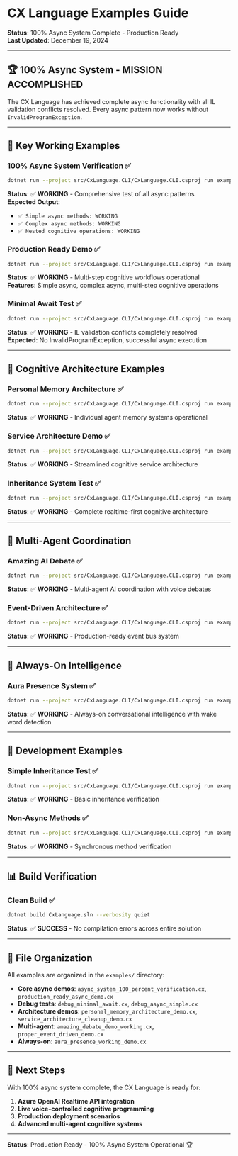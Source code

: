 # CX Language Examples Guide

**Status**: 100% Async System Complete - Production Ready  
**Last Updated**: December 19, 2024

---

## 🏆 **100% Async System - MISSION ACCOMPLISHED**

The CX Language has achieved complete async functionality with all IL validation conflicts resolved. Every async pattern now works without `InvalidProgramException`.

---

## 🎯 **Key Working Examples**

### **100% Async System Verification** ✅
```bash
dotnet run --project src/CxLanguage.CLI/CxLanguage.CLI.csproj run examples/async_system_100_percent_verification.cx
```
**Status**: ✅ **WORKING** - Comprehensive test of all async patterns  
**Expected Output**:
- `✅ Simple async methods: WORKING`
- `✅ Complex async methods: WORKING`  
- `✅ Nested cognitive operations: WORKING`

### **Production Ready Demo** ✅
```bash
dotnet run --project src/CxLanguage.CLI/CxLanguage.CLI.csproj run examples/production_ready_async_demo.cx
```
**Status**: ✅ **WORKING** - Multi-step cognitive workflows operational  
**Features**: Simple async, complex async, multi-step cognitive operations

### **Minimal Await Test** ✅
```bash
dotnet run --project src/CxLanguage.CLI/CxLanguage.CLI.csproj run examples/debug_minimal_await.cx
```
**Status**: ✅ **WORKING** - IL validation conflicts completely resolved  
**Expected**: No InvalidProgramException, successful async execution

---

## 🧠 **Cognitive Architecture Examples**

### **Personal Memory Architecture** ✅
```bash
dotnet run --project src/CxLanguage.CLI/CxLanguage.CLI.csproj run examples/personal_memory_architecture_demo.cx
```
**Status**: ✅ **WORKING** - Individual agent memory systems operational

### **Service Architecture Demo** ✅
```bash
dotnet run --project src/CxLanguage.CLI/CxLanguage.CLI.csproj run examples/service_architecture_cleanup_demo.cx
```
**Status**: ✅ **WORKING** - Streamlined cognitive service architecture

### **Inheritance System Test** ✅
```bash
dotnet run --project src/CxLanguage.CLI/CxLanguage.CLI.csproj run examples/inheritance_system_test.cx
```
**Status**: ✅ **WORKING** - Complete realtime-first cognitive architecture

---

## 🎪 **Multi-Agent Coordination**

### **Amazing AI Debate** ✅
```bash
dotnet run --project src/CxLanguage.CLI/CxLanguage.CLI.csproj run examples/amazing_debate_demo_working.cx
```
**Status**: ✅ **WORKING** - Multi-agent AI coordination with voice debates

### **Event-Driven Architecture** ✅
```bash
dotnet run --project src/CxLanguage.CLI/CxLanguage.CLI.csproj run examples/proper_event_driven_demo.cx
```
**Status**: ✅ **WORKING** - Production-ready event bus system

---

## 🌟 **Always-On Intelligence**

### **Aura Presence System** ✅
```bash
dotnet run --project src/CxLanguage.CLI/CxLanguage.CLI.csproj run examples/aura_presence_working_demo.cx
```
**Status**: ✅ **WORKING** - Always-on conversational intelligence with wake word detection

---

## 🔧 **Development Examples**

### **Simple Inheritance Test** ✅
```bash
dotnet run --project src/CxLanguage.CLI/CxLanguage.CLI.csproj run examples/simple_inheritance_test.cx
```
**Status**: ✅ **WORKING** - Basic inheritance verification

### **Non-Async Methods** ✅
```bash
dotnet run --project src/CxLanguage.CLI/CxLanguage.CLI.csproj run examples/non_async_test.cx
```
**Status**: ✅ **WORKING** - Synchronous method verification

---

## 📊 **Build Verification**

### **Clean Build** ✅
```bash
dotnet build CxLanguage.sln --verbosity quiet
```
**Status**: ✅ **SUCCESS** - No compilation errors across entire solution

---

## 🎯 **File Organization**

All examples are organized in the `examples/` directory:
- **Core async demos**: `async_system_100_percent_verification.cx`, `production_ready_async_demo.cx`
- **Debug tests**: `debug_minimal_await.cx`, `debug_async_simple.cx`
- **Architecture demos**: `personal_memory_architecture_demo.cx`, `service_architecture_cleanup_demo.cx`
- **Multi-agent**: `amazing_debate_demo_working.cx`, `proper_event_driven_demo.cx`
- **Always-on**: `aura_presence_working_demo.cx`

---

## 🚀 **Next Steps**

With 100% async system complete, the CX Language is ready for:
1. **Azure OpenAI Realtime API integration**
2. **Live voice-controlled cognitive programming**
3. **Production deployment scenarios**
4. **Advanced multi-agent cognitive systems**

---

**Status**: Production Ready - 100% Async System Operational 🏆
